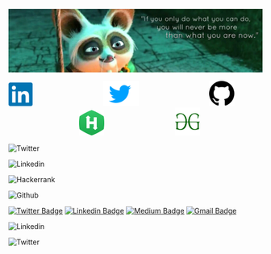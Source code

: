 ![RiturajSaha header](https://github.com/RiturajSaha/RiturajSaha/blob/master/Picx/cover.jpg)
<p align="center">

<!--
**RiturajSaha/RiturajSaha** is a ✨ _special_ ✨ repository because its `README.md` (this file) appears on your GitHub profile.

Here are some ideas to get you started:

- 🔭 I’m currently working on ...
- 🌱 I’m currently learning ...
- 👯 I’m looking to collaborate on ...
- 🤔 I’m looking for help with ...
- 💬 Ask me about ...
- 📫 How to reach me: ...
- 😄 Pronouns: ...
- ⚡ Fun fact: 
-->


<a href="https://www.linkedin.com/in/rituraj-saha/"><img src="https://github.com/RiturajSaha/RiturajSaha/blob/master/Picx/LinkedIn.png" width="47.5" height ="47.5"></a>&emsp;&emsp;&emsp;&emsp;&emsp;&emsp;&emsp;&emsp;&emsp;&emsp;<a href="https://Twitter.com/Rrajsaha"><img src="https://github.com/RiturajSaha/RiturajSaha/blob/master/Picx/Twitter.png" width="70" height ="50"></a>&emsp;&emsp;&emsp;&emsp;&emsp;&emsp;&emsp;&emsp;&emsp;&emsp;<a href="https://github.com/RiturajSaha?tab=repositories" target="_blank"><img src="https://github.com/RiturajSaha/RiturajSaha/blob/master/Picx/Github.png" width="50" height ="50"></a>&emsp;&emsp;&emsp;&emsp;&emsp;&emsp;&emsp;&emsp;&emsp;&emsp;<a href="https://www.hackerrank.com/Rituraj_Saha"><img src="https://github.com/RiturajSaha/RiturajSaha/blob/master/Picx/HackerRank.png" width="50" height ="50"></a>&emsp;&emsp;&emsp;&emsp;&emsp;&emsp;&emsp;&emsp;&emsp;&emsp;<a href="https://auth.geeksforgeeks.org/user/riturajsaha/profile"><img src="https://github.com/RiturajSaha/RiturajSaha/blob/master/Picx/GeeksforGeeks.png" width="50" height ="55"></a>

![Twitter](https://img.shields.io/website?color=white&down_color=white&label=Twitter&logo=Twitter&style=for-the-badge&up_color=white&url=https%3A%2F%2Ftwitter.com%2FRrajsaha)

![Linkedin](https://img.shields.io/website?color=white&down_color=white&label=Linkedin&logo=Linkedin&logoColor=blue&style=for-the-badge&up_color=white&url=https%3A%2F%2Fwww.linkedin.com%2Fin%2Frituraj-saha%2F)

![Hackerrank](https://img.shields.io/website?down_color=white&label=Hackerrrank&logo=Hackerrank&style=for-the-badge&up_color=white&url=https%3A%2F%2Fwww.hackerrank.com%2FRituraj_Saha)

![Github](https://img.shields.io/website?down_color=white&label=Github&logo=Github&style=for-the-badge&up_color=white&url=https%3A%2F%2Fgithub.com%2FRiturajSaha%3Ftab%3Drepositories)





[![Twitter Badge](https://img.shields.io/badge/-@Abhishek_Apk-1ca0f1?style=flat-square&labelColor=1ca0f1&logo=twitter&logoColor=white&link=https://twitter.com/Abhishek_Apk)](https://twitter.com/Abhishek_Apk) 
[![Linkedin Badge](https://img.shields.io/badge/-abishekapk-blue?style=flat-square&logo=Linkedin&logoColor=white&link=https://www.linkedin.com/in/abhishekapk/)](https://www.linkedin.com/in/abhishekapk/) 
[![Medium Badge](https://img.shields.io/badge/-@abhishekapk-03a57a?style=flat-square&labelColor=000000&logo=Medium&link=https://medium.com/@abhishekapk)](https://medium.com/@abhishekapk)
[![Gmail Badge](https://img.shields.io/badge/-abhishekgupta.ggu@gmail.com-c14438?style=flat-square&logo=Gmail&logoColor=white&link=mailto:abhishekgupta.ggu@gmail.com)](mailto:abhishekgupta.ggu@gmail.com)

![Linkedin](https://img.shields.io/website?down_message=Rituraj%20Saha&label=Linkedin&logo=Linkedin&style=social&up_message=Rituraj%20Saha&url=https%3A%2F%2Fwww.linkedin.com%2Fin%2Frituraj-saha%2F)

![Twitter](https://img.shields.io/website?color=Black&down_message=Rrajsaha&label=Twitter&logo=Twitter&style=social&up_message=Rrajsaha&url=https%3A%2F%2Ftwitter.com%2FRrajsaha)
